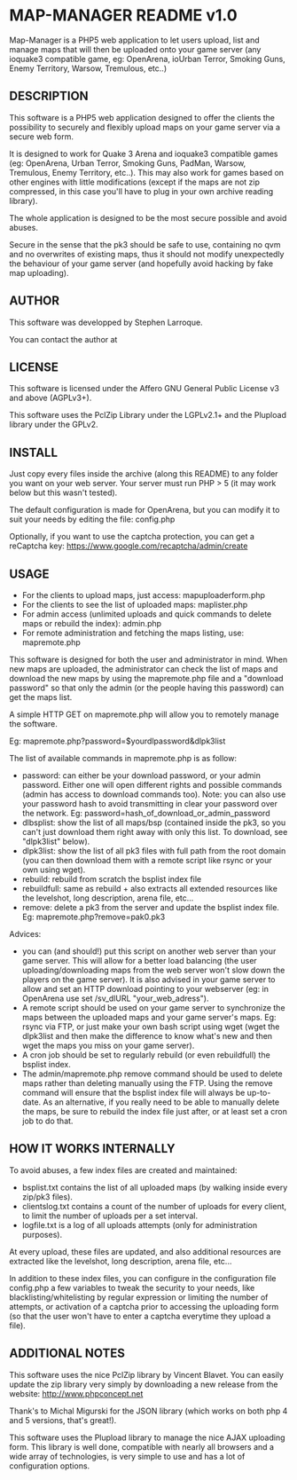 MAP-MANAGER README v1.0
=======================
Map-Manager is a PHP5 web application to let users upload, list and manage maps that will then be uploaded onto your game server (any ioquake3 compatible game, eg: OpenArena, ioUrban Terror, Smoking Guns, Enemy Territory, Warsow, Tremulous, etc..)

DESCRIPTION
-----------

This software is a PHP5 web application designed to offer the clients the possibility to securely and flexibly upload maps on your game server via a secure web form.

It is designed to work for Quake 3 Arena and ioquake3 compatible games (eg: OpenArena, Urban Terror, Smoking Guns, PadMan, Warsow, Tremulous, Enemy Territory, etc..). This may also work for games based on other engines with little modifications (except if the maps are not zip compressed, in this case you'll have to plug in your own archive reading library).

The whole application is designed to be the most secure possible and avoid abuses.

Secure in the sense that the pk3 should be safe to use, containing no qvm and no overwrites of existing maps, thus it should not modify unexpectedly the behaviour of your game server (and hopefully avoid hacking by fake map uploading).

AUTHOR
------

This software was developped by Stephen Larroque.

You can contact the author at <lrq3000 at gmail dot com>

LICENSE
-------

This software is licensed under the Affero GNU General Public License v3 and above (AGPLv3+).

This software uses the PclZip Library under the LGPLv2.1+ and the Plupload library under the GPLv2.

INSTALL
-------

Just copy every files inside the archive (along this README) to any folder you want on your web server. Your server must run PHP > 5 (it may work below but this wasn't tested).

The default configuration is made for OpenArena, but you can modify it to suit your needs by editing the file: config.php

Optionally, if you want to use the captcha protection, you can get a reCaptcha key: https://www.google.com/recaptcha/admin/create

USAGE
-----

- For the clients to upload maps, just access: mapuploaderform.php
- For the clients to see the list of uploaded maps: maplister.php
- For admin access (unlimited uploads and quick commands to delete maps or rebuild the index): admin.php
- For remote administration and fetching the maps listing, use: mapremote.php

This software is designed for both the user and administrator in mind. When new maps are uploaded, the administrator can check the list of maps and download the new maps by using the mapremote.php file and a "download password" so that only the admin (or the people having this password) can get the maps list.

A simple HTTP GET on mapremote.php will allow you to remotely manage the software.

Eg:
mapremote.php?password=$yourdlpassword&dlpk3list

The list of available commands in mapremote.php is as follow:
- password: can either be your download password, or your admin password. Either one will open different rights and possible commands (admin has access to download commands too).
Note: you can also use your password hash to avoid transmitting in clear your password over the network. Eg: password=hash_of_download_or_admin_password
- dlbsplist: show the list of all maps/bsp (contained inside the pk3, so you can't just download them right away with only this list. To download, see "dlpk3list" below).
- dlpk3list: show the list of all pk3 files with full path from the root domain (you can then download them with a remote script like rsync or your own using wget).
- rebuild: rebuild from scratch the bsplist index file
- rebuildfull: same as rebuild + also extracts all extended resources like the levelshot, long description, arena file, etc...
- remove: delete a pk3 from the server and update the bsplist index file. Eg: mapremote.php?remove=pak0.pk3

Advices:
- you can (and should!) put this script on another web server than your game server. This will allow for a better load balancing (the user uploading/downloading maps from the web server won't slow down the players on the game server). It is also advised in your game server to allow and set an HTTP download pointing to your webserver (eg: in OpenArena use set /sv_dlURL "your_web_adress").
- A remote script should be used on your game server to synchronize the maps between the uploaded maps and your game server's maps. Eg: rsync via FTP, or just make your own bash script using wget (wget the dlpk3list and then make the difference to know what's new and then wget the maps you miss on your game server).
- A cron job should be set to regularly rebuild (or even rebuildfull) the bsplist index.
- The admin/mapremote.php remove command should be used to delete maps rather than deleting manually using the FTP. Using the remove command will ensure that the bsplist index file will always be up-to-date. As an alternative, if you really need to be able to manually delete the maps, be sure to rebuild the index file just after, or at least set a cron job to do that.

HOW IT WORKS INTERNALLY
-----------------------

To avoid abuses, a few index files are created and maintained:

- bsplist.txt contains the list of all uploaded maps (by walking inside every zip/pk3 files).
- clientslog.txt contains a count of the number of uploads for every client, to limit the number of uploads per a set interval.
- logfile.txt is a log of all uploads attempts (only for administration purposes).

At every upload, these files are updated, and also additional resources are extracted like the levelshot, long description, arena file, etc...

In addition to these index files, you can configure in the configuration file config.php a few variables to tweak the security to your needs, like blacklisting/whitelisting by regular expression or limiting the number of attempts, or activation of a captcha prior to accessing the uploading form (so that the user won't have to enter a captcha everytime they upload a file).

ADDITIONAL NOTES
----------------

This software uses the nice PclZip library by Vincent Blavet. You can easily update the zip library very simply by downloading a new release from the website: http://www.phpconcept.net

Thank's to Michal Migurski for the JSON library (which works on both php 4 and 5 versions, that's great!).

This software uses the Plupload library to manage the nice AJAX uploading form. This library is well done, compatible with nearly all browsers and a wide array of technologies, is very simple to use and has a lot of configuration options.
